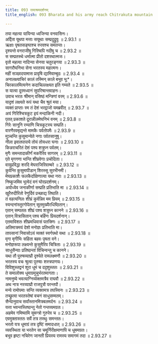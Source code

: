 ```yaml
---
title: 093 रामाश्रमदर्शनम्
title_english: 093 Bharata and his army reach Chitrakuta mountain

---
```

<div class="audioEmbed"  caption="श्रीराम-हरिसीताराममूर्ति-घनपाठिभ्यां वचनम्" src="https://archive.org/download/Ramayana-recitation-Sriram-harisItArAmamUrti-Ghanapaati-v2/Kanda_2/Kanda_2_AYK-093-Rama_Shrama_Darshanam.mp3"></div>

तया महत्या यायिन्या ध्वजिन्या वनवासिनः।  
अर्द्दिता यूथपा मत्ताः सयूथाः सम्प्रदुद्रुवुः ॥ 2.93.1 ॥   
ऋक्षाः पृषतसङ्घाश्च रुरवश्च समतन्तः।  
दृश्यन्ते वनराजीषु गिरिष्वपि नदीषु च ॥ 2.93.2 ॥   
स सम्प्रतस्थे धर्मात्मा प्रीतो दशरथात्मजः।  
वृतो महत्या नादिन्या सेनया चतुरङ्गया ॥ 2.93.3 ॥   
सागरौघनिभा सेना भरतस्य महात्मनः।  
महीं सञ्छादयामास प्रावृषि द्यामिवाम्बुदः ॥ 2.93.4 ॥   
अनालक्ष्याचिरं कालं तस्मिन् काले बभूव भूः\*।  
चिरकालमित्यनेन कदाचिल्लक्ष्यत इति गम्यते ॥ 2.93.5 ॥   
स यात्वा दूरमध्वानं सुपरिश्रान्तवाहनः।  
उवाच भरतः श्रीमान् वसिष्ठं मन्त्रिणां वरम् ॥ 2.93.6 ॥   
यादृशं लक्ष्यते रूपं यथा चैव श्रुतं मया।  
व्यक्तं प्राप्ताः स्म तं देशं भरद्वाजो यमब्रवीत् ॥ 2.93.7 ॥   
अयं गिरिश्चित्रकूट इयं मन्दाकिनी नदी।  
एतत् प्रकाशते दूरान्नीलमेघनिभं वनम् ॥ 2.93.8 ॥   
गिरेः सानूनि रम्याणि चित्रकूटस्य सम्प्रति।  
वारणैरवमृद्यन्ते मामकैः पर्वतोपमैः ॥ 2.93.9 ॥   
मुञ्चन्ति कुसुमान्येते नगाः पर्वतसानुषु।  
नीला इवातपापाये तोयं तोयधरा घनाः ॥ 2.93.10 ॥   
किन्नराचरितं देशं पश्य शत्रुघ्न पर्वतम्।  
मृगैः समन्तादाकीर्णं मकरैरिव सागरम् ॥ 2.93.11 ॥   
एते मृगगणा भान्ति शीघ्रवेगाः प्रचोदिताः।  
वायुप्रविद्धा शरदि मेघराजिरिवाम्बरे ॥ 2.93.12 ॥   
कुर्वन्ति कुसुमापीडान् शिरस्सु सुरभीनमी।  
मेघप्रकाशैः फलकैर्दाक्षिणात्या यथा नराः ॥ 2.93.13 ॥   
निष्कूजमिव भूत्वेदं वनं घोरप्रदर्शनम्।  
अयोध्येव जनाकीर्णा सम्प्रति प्रतिभाति मा ॥ 2.93.14 ॥   
खुरैरुदीरितो रेणुर्दिवं प्रच्छाद्य तिष्ठति।  
तं वहत्यनिलः शीघ्रं कुर्वन्निव मम प्रियम् ॥ 2.93.15 ॥   
स्यन्दनांस्तुरगोपेतान् सूतमुख्यैरधिष्ठितान्।  
एतान् सम्पततः शीघ्रं पश्य शत्रुघ्न कानने ॥ 2.93.16 ॥   
एतान् वित्रासितान् पश्य बर्हिणः प्रियदर्शनान्।  
एतमाविशतः शीघ्रमधिवासं पतत्त्रिणः ॥ 2.93.17 ॥   
अतिमात्रमयं देशो मनोज्ञः प्रतिभाति मा।  
तापसानां निवासोऽयं व्यक्तं स्वर्गपथो यथा ॥ 2.93.18 ॥   
मृगा मृगीभिः सहिता बहवः पृषता वने।  
मनोज्ञरूपा लक्ष्यन्ते कुसुमैरिव चित्रिताः ॥ 2.93.19 ॥   
साधुसैन्याः प्रतिष्ठन्तां विचिन्वन्तु च कानने।  
यथा तौ पुरुषव्याघ्रौ दृश्येते रामलक्ष्मणौ ॥ 2.93.20 ॥   
भरतस्य वचः श्रुत्वा पुरुषाः शस्त्रपाणयः।  
विविशुस्तद्वनं शूरा धूमं च ददृशुस्ततः ॥ 2.93.21 ॥   
ते समालोक्य धूमाग्रमूचुर्भरतमागताः।  
नामनुष्ये भवत्याग्निर्व्यक्तमत्रैव राघवौ ॥ 2.93.22 ॥   
अथ नात्र नरव्याघ्रौ राजपुत्रौ परन्तपौ।  
मन्ये रामोपमाः सन्ति व्यक्तमत्र तपस्विनः ॥ 2.93.23 ॥   
तच्छ्रुत्वा भरतस्तेषां वचनं साधुसम्मतम्।  
सैन्यानुवाच सर्वांस्तानमित्रबलमर्दनः ॥ 2.93.24 ॥   
यत्ता भवन्तस्तिष्ठन्तु नेतो गन्तव्यमग्रतः।  
अहमेव गमिष्यामि सुमन्त्रो गुरुरेव च ॥ 2.93.25 ॥   
एवमुक्तास्ततः सर्वे तत्र तस्थुः समन्ततः।  
भरतो यत्र धूमाग्रं तत्र दृष्टिं समादधात् ॥ 2.93.26 ॥   
व्यवस्थिता या भरतेन सा चमूर्निरीक्षमाणापि च धूममग्रतः।  
बभूव हृष्टा नचिरेण जानती प्रियस्य रामस्य समागमं तदा ॥ 2.93.27 ॥   